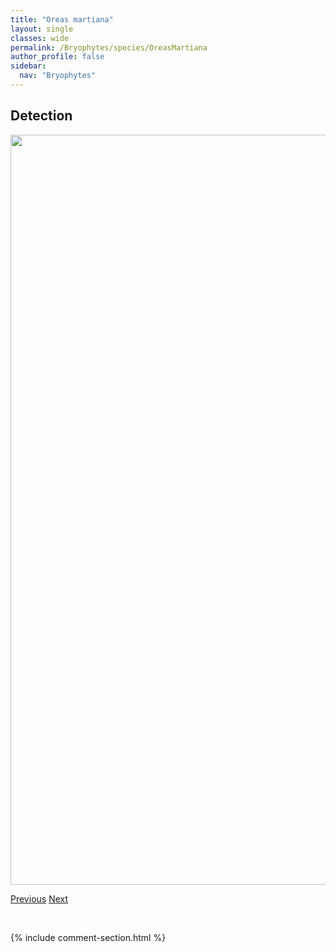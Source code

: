 ```yaml
---
title: "Oreas martiana"
layout: single
classes: wide
permalink: /Bryophytes/species/OreasMartiana
author_profile: false
sidebar:
  nav: "Bryophytes"
---
```


<h2>Detection</h2>

<a href="https://drive.google.com/uc?export=view&id=1kbOFiIqQPyf5lYvoKbzbfLQguy0zCZnB">
<img src="https://drive.google.com/uc?export=view&id=1kbOFiIqQPyf5lYvoKbzbfLQguy0zCZnB" height = "1200" width = "800">
</a>


<a href="/DevelopmentWebsite/Bryophytes/species/OncophorusWahlenbergii" class="pagination--pager" title="Oncophorus wahlenbergii">Previous</a> <a href="/DevelopmentWebsite/Bryophytes/species/OrthotheciumChryseum" class="pagination--pager" title="Orthothecium chryseum">Next</a>

<p>&nbsp;</p>

{% include comment-section.html %}

